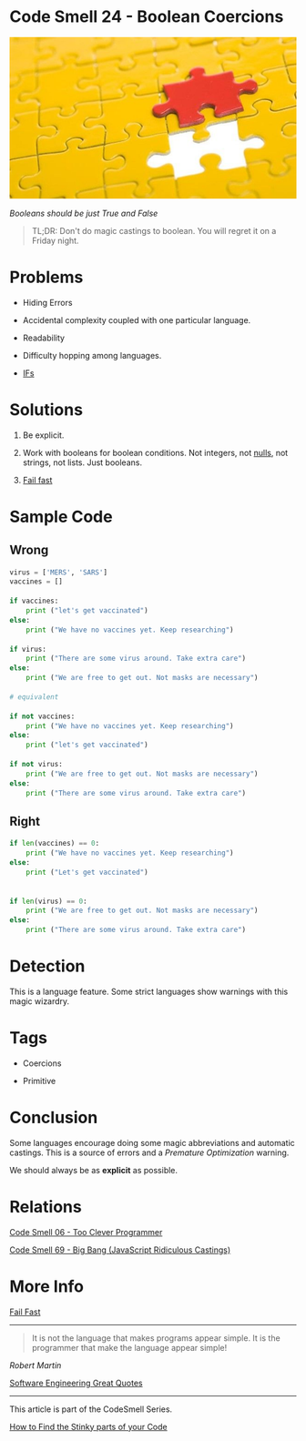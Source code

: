 # Code Smell 24 - Boolean Coercions

![Code Smell 24 - Boolean Coercions](Code%20Smell%2024%20-%20Boolean%20Coercions.jpg)

*Booleans should be just True and False*

> TL;DR: Don't do magic castings to boolean. You will regret it on a Friday night.
 
# Problems

- Hiding Errors

- Accidental complexity coupled with one particular language.

- Readability

- Difficulty hopping among languages.

- [IFs](https://github.com/mcsee/Software-Design-Articles/tree/main/Articles/Theory/How%20to%20Get%20Rid%20of%20Annoying%20IFs%20Forever/readme.md)

# Solutions

1. Be explicit.

2. Work with booleans for boolean conditions. Not integers, not [nulls](https://github.com/mcsee/Software-Design-Articles/tree/main/Articles/Theory/Null%20-%20The%20Billion%20Dollar%20Mistake/readme.md), not strings, not lists. Just booleans.

3. [Fail fast](https://github.com/mcsee/Software-Design-Articles/tree/main/Articles/Theory/Fail%20Fast/readme.md)

# Sample Code

## Wrong

[Gist Url]: # (https://gist.github.com/mcsee/1f5d0d7328e2e49f0695323e6c210c3e)
```python
virus = ['MERS', 'SARS']
vaccines = []
 
if vaccines:
	print ("let's get vaccinated")
else:
	print ("We have no vaccines yet. Keep researching")
    
if virus:
	print ("There are some virus around. Take extra care")
else:
	print ("We are free to get out. Not masks are necessary")

# equivalent
    
if not vaccines:
	print ("We have no vaccines yet. Keep researching")
else:
	print ("let's get vaccinated")
    
if not virus:
	print ("We are free to get out. Not masks are necessary")
else:
	print ("There are some virus around. Take extra care")
```

## Right

[Gist Url]: # (https://gist.github.com/mcsee/0c8dd91896ff91852dfa0e8711093a06)
```python
if len(vaccines) == 0:
	print ("We have no vaccines yet. Keep researching")
else:
	print ("Let's get vaccinated")
    
                    
if len(virus) == 0:
	print ("We are free to get out. Not masks are necessary")
else:
	print ("There are some virus around. Take extra care")
```

# Detection

This is a language feature. Some strict languages show warnings with this magic wizardry.

# Tags

- Coercions

- Primitive

# Conclusion

Some languages encourage doing some magic abbreviations and automatic castings. This is a source of errors and a *Premature Optimization* warning.

We should always be as **explicit** as possible.

# Relations

[Code Smell 06 - Too Clever Programmer](https://github.com/mcsee/Software-Design-Articles/tree/main/Articles/Code%20Smells/Code%20Smell%2006%20-%20Too%20Clever%20Programmer/readme.md)

[Code Smell 69 - Big Bang (JavaScript Ridiculous Castings)](https://github.com/mcsee/Software-Design-Articles/tree/main/Articles/Code%20Smells/Code%20Smell%2069%20-%20Big%20Bang%20(JavaScript%20Ridiculous%20Castings)/readme.md)

# More Info

[Fail Fast](https://github.com/mcsee/Software-Design-Articles/tree/main/Articles/Theory/Fail%20Fast/readme.md)

* * *

> It is not the language that makes programs appear simple. It is the programmer that make the language appear simple!

_Robert Martin_

[Software Engineering Great Quotes](https://github.com/mcsee/Software-Design-Articles/tree/main/Articles/Quotes/Software%20Engineering%20Great%20Quotes/readme.md)
  
* * *

This article is part of the CodeSmell Series.

[How to Find the Stinky parts of your Code](https://github.com/mcsee/Software-Design-Articles/tree/main/Articles/Code%20Smells/How%20to%20Find%20the%20Stinky%20parts%20of%20your%20Code/readme.md)